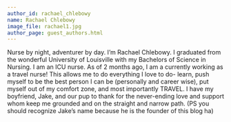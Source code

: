 ```yaml
---
author_id: rachael_chlebowy
name: Rachael Chlebowy
image_file: rachael1.jpg
author_page: guest_authors.html
---
```


Nurse by night, adventurer by day. I’m Rachael Chlebowy. I graduated from the wonderful University of Louisville with my Bachelors of Science in Nursing. I am an ICU nurse. As of 2 months ago, I am a currently working as a travel nurse! This allows me to do everything I love to do- learn, push myself to be the best person I can be (personally and career wise), put myself out of my comfort zone, and most importantly TRAVEL. I have my boyfriend, Jake, and our pup to thank for the never-ending love and support whom keep me grounded and on the straight and narrow path. (PS you should recognize Jake’s name because he is the founder of this blog ha) 
